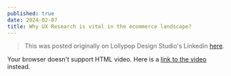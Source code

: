 ```yaml
---
published: true
date: 2024-02-07
title: Why UX Research is vital in the ecommerce landscape?
---
```

> This was posted originally on Lollypop Design Studio's Linkedin [here](https://www.linkedin.com/posts/unnatisenani_research-uxr-insights-activity-7161012051111251968-10qo?rcm=ACoAACeTGrEBKEXMprBsaypBUAFbNdV-ntEcEug).

Your browser doesn't support HTML video. Here is a [link to the video](/assets/videos/1707313016771.mp4) instead.